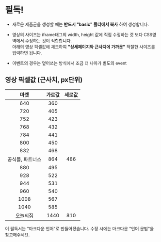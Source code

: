 # 필독!

- 새로운 제품군을 생성할 때는 **반드시 "basic" 폴더에서 복사** 하여 생성합니다.
- 영상의 사이즈는 iframe태그의 width, height 값에 직접 수정하는 것 보다 CSS영역에서 수정하는 것이 적합합니다.<br/>
  아래의 영상 픽셀값에 체크하여 **"상세페이지와 근사치에 가까운"** 적절한 사이즈를 입력하면 됩니다.

- 이벤트의 경우는 덮어쓰는 방식에서 조금 더 나아가 별도의 event  

## 영상 픽셀값 (근사치, px단위)

|마켓|가로값|세로값|
|:--:|:--:|:--:|
|640|360|
|720|405|
|752|423|
|768|432|
|784|441|
|800|450|
|832|468|
|공식몰, 파트너스|864|486|
|880|495|
|928|522|
|944|531|
|960|540|
|1008|567|
|1040|585|
|오늘의집|1440|810|



이 필독서는 "마크다운 언어"로 만들어졌습니다.
수정 시에는 마크다운 "언어 문법"을 참고해주세요.
